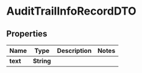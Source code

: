 # AuditTrailInfoRecordDTO

## Properties
Name | Type | Description | Notes
------------ | ------------- | ------------- | -------------
**text** | **String** |  | 
